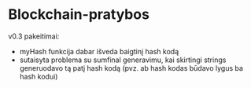 # Blockchain-pratybos
v0.3 pakeitimai:

-  myHash funkcija dabar išveda baigtinį hash kodą
-  sutaisyta problema su sumfinal generavimu, kai skirtingi strings generuodavo tą patį hash kodą (pvz. ab hash kodas būdavo lygus ba hash kodui)

